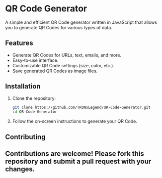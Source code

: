 

# QR Code Generator

A simple and efficient QR Code generator written in JavaScript that allows you to generate QR Codes for various types of data.

## Features

- Generate QR Codes for URLs, text, emails, and more.
- Easy-to-use interface.
- Customizable QR Code settings (size, color, etc.).
- Save generated QR Codes as image files.

## Installation

1. Clone the repository:
    ```bash
    git clone https://github.com/TRONxLegend/QR-Code-Generator.git
    cd QR-Code-Generator
    ```


2. Follow the on-screen instructions to generate your QR Code.

## Contributing

Contributions are welcome! Please fork this repository and submit a pull request with your changes.
----

